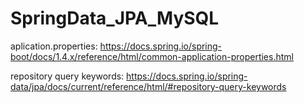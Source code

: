 # SpringData_JPA_MySQL

aplication.properties:
https://docs.spring.io/spring-boot/docs/1.4.x/reference/html/common-application-properties.html

repository query keywords:
https://docs.spring.io/spring-data/jpa/docs/current/reference/html/#repository-query-keywords
